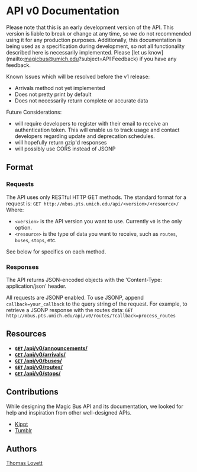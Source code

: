 API v0 Documentation
====================

Please note that this is an early development version of the API. This version is liable to break or change at any time,
so we do not recommended using it for any production purposes. Additionally, this documentation is being used as a specification during development, so not all functionality described here is necessarily implemented. Please [let us know](mailto:magicbus@umich.edu?subject=API Feedback) if you have any feedback.

Known Issues which will be resolved before the v1 release:
* Arrivals method not yet implemented
* Does not pretty print by default
* Does not necessarily return complete or accurate data

Future Considerations:
* will require developers to register with their email to receive an authentication token. This will enable us to track usage and contact developers regarding update and deprecation schedules.
* will hopefully return gzip'd responses
* will possibly use CORS instead of JSONP


## Format

### Requests

The API uses only RESTful HTTP GET methods. The standard format for a request is:
`GET http://mbus.pts.umich.edu/api/<version>/<resource>/`
Where:
* `<version>` is the API version you want to use. Currently `v0` is the only option.
* `<resource>` is the type of data you want to receive, such as `routes`, `buses`, `stops`, etc.

See below for specifics on each method.

### Responses

The API returns JSON-encoded objects with the 'Content-Type: application/json' header.

All requests are JSONP enabled. To use JSONP, append `callback=your_callback` to the query string of the request. For example, to retrieve a JSONP response with the routes data: `GET http://mbus.pts.umich.edu/api/v0/routes/?callback=process_routes`


## Resources

- [**<code>GET</code>  /api/v0/announcements/**](https://github.com/magic-bus/api-documentation/blob/master/resources/announcements.md)
- [**<code>GET</code>  /api/v0/arrivals/**](https://github.com/magic-bus/api-documentation/blob/master/resources/arrivals.md)
- [**<code>GET</code>  /api/v0/buses/**](https://github.com/magic-bus/api-documentation/blob/master/resources/buses.md)
- [**<code>GET</code>  /api/v0/routes/**](https://github.com/magic-bus/api-documentation/blob/master/resources/routes.md)
- [**<code>GET</code>  /api/v0/stops/**](https://github.com/magic-bus/api-documentation/blob/master/resources/stops.md)


## Contributions

While designing the Magic Bus API and its documentation, we looked for help and inspiration from other well-designed APIs.

* [Kippt](https://github.com/kippt/api-documentation)
* [Tumblr](http://www.tumblr.com/docs/en/api/v2)

## Authors

[Thomas Lovett](http://tklovett.com/)